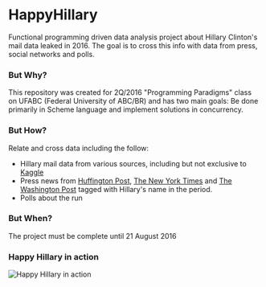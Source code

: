 # HappyHillary

Functional programming driven data analysis project about Hillary Clinton's mail data leaked in 2016. The goal is to cross this info with data from press, social networks and polls.

### But Why?

This repository was created for 2Q/2016 "Programming Paradigms" class on UFABC (Federal University of ABC/BR) and has two main goals: Be done primarily in Scheme language and implement solutions in concurrency.

### But How?

Relate and cross data including the follow:

* Hillary mail data from various sources, including but not exclusive to [Kaggle](https://www.kaggle.com/)
* Press news from [Huffington Post](http://www.huffingtonpost.com/), [The New York Times](http://www.nytimes.com/) and [The Washington Post](https://www.washingtonpost.com/) tagged with Hillary's name in the period.
* Polls about the run 

### But When?

The project must be complete until 21 August 2016

### Happy Hillary in action

![Happy Hillary in action](http://jtf.org/wp-content/uploads/2015/08/hillary-clinton-laughing.jpg "Happy Hillary in Action")
